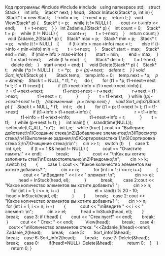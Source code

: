 Код программы:
#include <iostream>
#include <stack>
#include<ctime>
 
using namespace std;
 
struct Stack {
   int info;
   Stack* next;
} *head;
 
Stack* InStuck(Stack* p, int in) {
   Stack* t = new Stack; 
   t->info = in; 
   t->next = p; 
   return t;
}
 
void View(Stack* p) {
   Stack* t = p;
   while (t != NULL) {
       cout << t->info << endl;
       t = t->next;
   }
}
 
int Zadanie_1(Stack* p)
{
   int count = 0;
   Stack* t = p;
   while (t != NULL) {
       count++;
       t = t->next;
   }
   return count;
}
 
void Zadanie_2(Stack* p)
{
   Stack* max = p;
   Stack* min = p;
   Stack* t = p;
   while (t != NULL)
   {
       if (t->info > max->info) max = t;
       else if (t->info < min->info) min = t;
       t = t->next;
   }
   Stack* start = max;
   Stack* end = min;
   if (min->info > max->info) {
       start = min;
       end = max;
   }
 
   t = start->next;
 
   while (t != end)
   {
       Stack* del = t;
       t = t->next;
       delete del;
   }
   start->next = end;
}
 
 
void Delete(Stack** p) 
{
   Stack* t;
   while (*p != NULL) {
   t = *p;
   *p = (*p)->next;
   delete t;
   }
}
void Sort_info1(Stack** p) {
   
   Stack temp;
   temp.info = 0;
   temp.next = *p;
   *p = &temp;
   Stack* t = NULL, * t1, * r;
 
   do {
       for (t1 = *p; t1->next->next != t; t1 = t1->next) {
           if (t1->next->info > t1->next->next->info) {
               r = t1->next->next;
               t1->next->next = r->next;
               r->next = t1->next;
               t1->next = r;
           }
       }
       t = t1->next;
   } while ((*p)->next->next != t);
   //временный
   *p = temp.next;
}
 
 
void Sort_info2(Stack* p) {
   Stack* t = NULL, * t1;
   int r;
   do {
       for (t1 = p; t1->next != t; t1 = t1->next)
           if (t1->info > t1->next->info) {
               
                   r = t1->info;
               t1->info = t1->next->info;
               t1->next->info = r;
           }
       t = t1;
   } while (p->next != t);
}
 
 
int main()
{
   srand(time(NULL));
   setlocale(LC_ALL, "ru");
   int t,n;
   while (true) {
cout << "Выберите действие:\n1)Создание стека;\n2)Добавление элементов;\n3)Просмотр стека;\n4)Выполнение задания;\n5)Cортировкастека 1;\n6)Cортировка стека 2;\n7)Очищение стека;\n\n"; 
   cin >> t;
   switch (t)
   {
   case 1: 
       int k,el;
       if (t == 1 && head != NULL) {
           cout << "Очистите память!" << endl;
           break;
       }
 
       cout << "\nКак вы хотите заполнить стек?\n1)самостоятельно;\n2)Рандомно;\n";
       cin >> k;
       switch (k)
       {
       case 1: cout << "Какое количество элементов вы хотите добавить? ";
           cin >> n;
           for (int i = 1; i <= n; i++)
           {
               cout << "\nВведите " << i << " элемент: \n";
               cin >> el;
               head = InStuck(head, el);
           }
           break;
       case 2:cout << "Какое количество элементов вы хотите добавить? ";
           cin >> n;
           for (int i = 1; i <= n; i++)
           {
               el = rand() % 20 - 10;
               head = InStuck(head, el);
           }
       }
       break;
   case 2: cout << "Какое количество элементов вы хотите добавить? ";
       cin >> n;
       for (int i = 1; i <= n; i++)
       {
           cout << "\nВведите " << i << " элемент: \n";
           cin >> el;
           head = InStuck(head, el);
       }
       break;
   case 3: if (!head) {
       cout << "Cтек пуст!" << endl;
       break;
   }
         cout << " Стек: " << endl;
         View(head);
         break;
   case 4:
       cout<<"\nКоличество элементов стека: "<<Zadanie_1(head)<<endl;
       Zadanie_2(head);
       break;
   case 5: 
       Sort_info1(&head);
       
       break;
   case 6: Sort_info2(head);
       break;
   case 7: Delete(&head);
       break;
   case 0:
       if(head!=NULL)  Delete(&head);
           return 0;
   }
   }
  
   return 0;
}